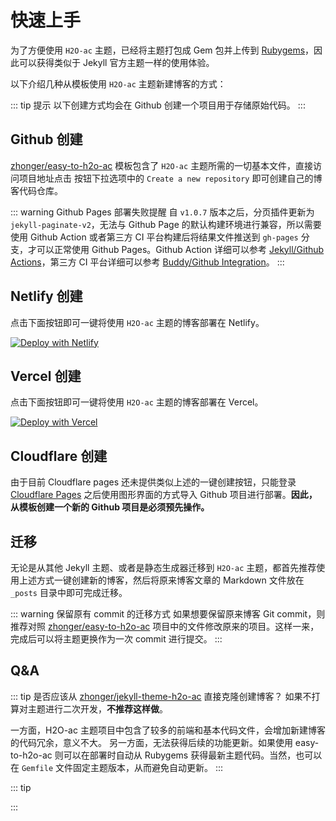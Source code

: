 # 快速上手

为了方便使用 `H2O-ac` 主题，已经将主题打包成 Gem 包并上传到 [Rubygems](https://rubygems.org/gems/jekyll-theme-h2o-ac)，因此可以获得类似于 Jekyll 官方主题一样的使用体验。

以下介绍几种从模板使用 `H2O-ac` 主题新建博客的方式：

::: tip 提示
以下创建方式均会在 Github 创建一个项目用于存储原始代码。
:::

## Github 创建

[zhonger/easy-to-h2o-ac](https://github.com/zhonger/easy-to-h2o-ac) 模板包含了 `H2O-ac` 主题所需的一切基本文件，直接访问项目地址点击 <Badge type="tip" text="Use this template" /> 按钮下拉选项中的 `Create a new repository` 即可创建自己的博客代码仓库。

::: warning Github Pages 部署失败提醒
自 `v1.0.7` 版本之后，分页插件更新为 `jekyll-paginate-v2`，无法与 Github Page 的默认构建环境进行兼容，所以需要使用 Github Action 或者第三方 CI 平台构建后将结果文件推送到 `gh-pages` 分支，才可以正常使用 Github Pages。Github Action 详细可以参考 [Jekyll/Github Actions](https://jekyllrb.com/docs/continuous-integration/github-actions/)，第三方 CI 平台详细可以参考 [Buddy/Github Integration](https://buddy.works/docs/integrations/github/github)。
:::

## Netlify 创建

点击下面按钮即可一键将使用 `H2O-ac` 主题的博客部署在 Netlify。

[![Deploy with Netlify](https://www.netlify.com/img/deploy/button.svg)](https://app.netlify.com/start/deploy?repository=https://github.com/zhonger/easy-to-h2o-ac)

## Vercel 创建

点击下面按钮即可一键将使用 `H2O-ac` 主题的博客部署在 Vercel。

[![Deploy with Vercel](https://vercel.com/button)](https://vercel.com/new/clone?repository-url=https://github.com/zhonger/easy-to-h2o-ac)

## Cloudflare 创建

由于目前 Cloudflare pages 还未提供类似上述的一键创建按钮，只能登录 [Cloudflare Pages](https://pages.cloudflare.com/) 之后使用图形界面的方式导入 Github 项目进行部署。**因此，从模板创建一个新的 Github 项目是必须预先操作。**

## 迁移

无论是从其他 Jekyll 主题、或者是静态生成器迁移到 `H2O-ac` 主题，都首先推荐使用上述方式一键创建新的博客，然后将原来博客文章的 Markdown 文件放在 `_posts` 目录中即可完成迁移。

::: warning 保留原有 commit 的迁移方式
如果想要保留原来博客 Git commit，则推荐对照 [zhonger/easy-to-h2o-ac](https://github.com/zhonger/easy-to-h2o-ac) 项目中的文件修改原来的项目。这样一来，完成后可以将主题更换作为一次 commit 进行提交。
:::

## Q&A

::: tip 是否应该从 [zhonger/jekyll-theme-h2o-ac](https://github.com/zhonger/jekyll-theme-h2o-ac) 直接克隆创建博客？
如果不打算对主题进行二次开发，**不推荐这样做**。

一方面，H2O-ac 主题项目中包含了较多的前端和基本代码文件，会增加新建博客的代码冗余，意义不大。
另一方面，无法获得后续的功能更新。如果使用 easy-to-h2o-ac 则可以在部署时自动从 Rubygems 获得最新主题代码。当然，也可以在 `Gemfile` 文件固定主题版本，从而避免自动更新。
:::

::: tip 

:::
